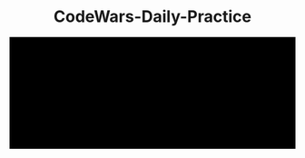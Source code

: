 <h1 align = 'center'>CodeWars-Daily-Practice</h1>
<section align = 'center'>
<a href = 'https://www.codewars.com/users/choir24'><img src = 'images/Thumbnail.gif' alt = 'thumbnail'></a>
  </section>
